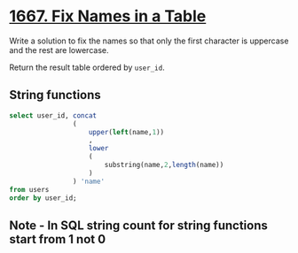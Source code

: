 # [1667.  Fix Names in a Table](https://leetcode.com/problems/fix-names-in-a-table/)

Write a solution to fix the names so that only the first character is uppercase and the rest are lowercase.

Return the result table ordered by  `user_id`.

## String functions 

```sql
select user_id, concat
				(
					upper(left(name,1))
					,
					lower
					(
						substring(name,2,length(name))
					) 
				) 'name'
from users
order by user_id;
```

## Note - In SQL string count for string functions start from 1 not 0
